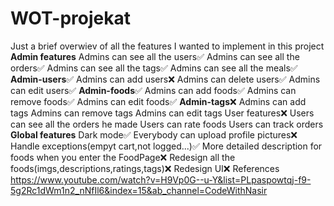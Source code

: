 # WOT-projekat
Just a brief overwiev of all the features I wanted to implement in this project
**Admin features**
Admins can see all the users✅
Admins can see all the orders✅
Admins can see all the tags✅
Admins can see all the meals✅
**Admin-users**✅
Admins can add users❌
Admins can delete users✅
Admins can edit users✅
**Admin-foods**✅
Admins can add foods✅
Admins can remove foods✅
Admins can edit foods✅
**Admin-tags**❌
Admins can add tags
Admins can remove tags
Admins can edit tags
User features❌
Users can see all the orders he made
Users can rate foods
Users can track orders
**Global features**
Dark mode✅
Everybody can upload profile pictures❌
Handle exceptions(empyt cart,not logged...)✅
More detailed description for foods when you enter the FoodPage❌
Redesign all the foods(imgs,descriptions,ratings,tags)❌
Redesign UI❌
References
https://www.youtube.com/watch?v=H9Vp0G--u-Y&list=PLpaspowtqj-f9-5g2Rc1dWm1n2_nNfIl6&index=15&ab_channel=CodeWithNasir
